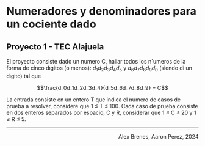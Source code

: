 <h1>Numeradores y denominadores
para un cociente dado</h1>

<h2>Proyecto 1 - TEC Alajuela</h2>

El proyecto consiste dado un numero C, hallar
todos los n´umeros de la forma de cinco dıgitos
(o menos): $d_1d_2d_3d_4d_5$ y $d_6d_7d_8d_9d_0$ (siendo di
un dıgito) tal que

$$\frac{d_0d_1d_2d_3d_4}{d_5d_6d_7d_8d_9} = C$$

La entrada consiste en un entero T que indica
el numero de casos de prueba a resolver, considere
que 1 ≤ T ≤ 100. Cada caso de prueba
consiste en dos enteros separados por espacio, C
y R, considerar que 1 ≤ C ≤ 20 y 1 ≤ R ≤ 5.

---
<p align="right">Alex Brenes, Aaron Perez, 2024</p>
